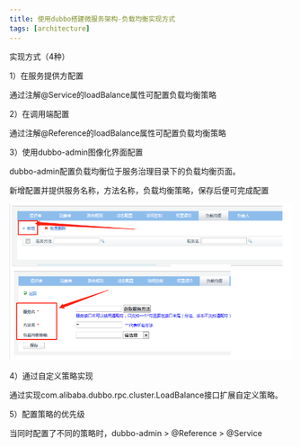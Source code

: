```yaml
---
title: 使用dubbo搭建微服务架构-负载均衡实现方式
tags: [architecture]
---
```


实现方式（4种）

1）在服务提供方配置

通过注解@Service的loadBalance属性可配置负载均衡策略

2）在调用端配置

通过注解@Reference的loadBalance属性可配置负载均衡策略

3）使用dubbo-admin图像化界面配置

dubbo-admin配置负载均衡位于服务治理目录下的负载均衡页面。

新增配置并提供服务名称，方法名称，负载均衡策略，保存后便可完成配置

![](/images/architecture/application/dubbo/dubbo-admin/dubbo-loadBalance.png)

4）通过自定义策略实现

通过实现com.alibaba.dubbo.rpc.cluster.LoadBalance接口扩展自定义策略。

5）配置策略的优先级

当同时配置了不同的策略时，dubbo-admin > @Reference > @Service